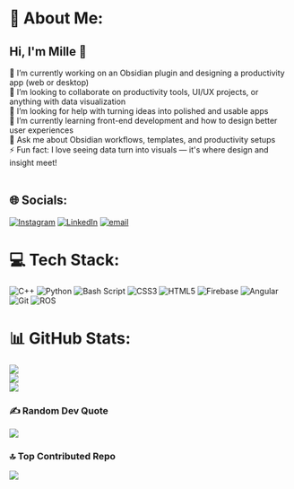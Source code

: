 # 💫 About Me:
## Hi, I'm Mille 👋<br>
🔭 I’m currently working on an Obsidian plugin and designing a productivity app (web or desktop)  
👯 I’m looking to collaborate on productivity tools, UI/UX projects, or anything with data visualization  
🤝 I’m looking for help with turning ideas into polished and usable apps  
🌱 I’m currently learning front-end development and how to design better user experiences  
💬 Ask me about Obsidian workflows, templates, and productivity setups  
⚡ Fun fact: I love seeing data turn into visuals — it's where design and insight meet!<br><br>


## 🌐 Socials:
[![Instagram](https://img.shields.io/badge/Instagram-%23E4405F.svg?logo=Instagram&logoColor=white)](https://instagram.com/millejvc) [![LinkedIn](https://img.shields.io/badge/LinkedIn-%230077B5.svg?logo=linkedin&logoColor=white)](https://linkedin.com/in/cabrera-mille-jade-v) [![email](https://img.shields.io/badge/Email-D14836?logo=gmail&logoColor=white)](mailto:jadecabrera.jc@gmail.com) 

# 💻 Tech Stack:
![C++](https://img.shields.io/badge/c++-%2300599C.svg?style=plastic&logo=c%2B%2B&logoColor=white) ![Python](https://img.shields.io/badge/python-3670A0?style=plastic&logo=python&logoColor=ffdd54) ![Bash Script](https://img.shields.io/badge/bash_script-%23121011.svg?style=plastic&logo=gnu-bash&logoColor=white) ![CSS3](https://img.shields.io/badge/css3-%231572B6.svg?style=plastic&logo=css3&logoColor=white) ![HTML5](https://img.shields.io/badge/html5-%23E34F26.svg?style=plastic&logo=html5&logoColor=white) ![Firebase](https://img.shields.io/badge/firebase-%23039BE5.svg?style=plastic&logo=firebase) ![Angular](https://img.shields.io/badge/angular-%23DD0031.svg?style=plastic&logo=angular&logoColor=white) ![Git](https://img.shields.io/badge/git-%23F05033.svg?style=plastic&logo=git&logoColor=white) ![ROS](https://img.shields.io/badge/ros-%230A0FF9.svg?style=plastic&logo=ros&logoColor=white)
# 📊 GitHub Stats:
![](https://github-readme-stats.vercel.app/api?username=millejade&theme=dark&hide_border=false&include_all_commits=false&count_private=false)<br/>
![](https://nirzak-streak-stats.vercel.app/?user=millejade&theme=dark&hide_border=false)<br/>
![](https://github-readme-stats.vercel.app/api/top-langs/?username=millejade&theme=dark&hide_border=false&include_all_commits=false&count_private=false&layout=compact)

### ✍️ Random Dev Quote
![](https://quotes-github-readme.vercel.app/api?type=horizontal&theme=radical)

### 🔝 Top Contributed Repo
![](https://github-contributor-stats.vercel.app/api?username=millejade&limit=5&theme=dark&combine_all_yearly_contributions=true)

<!-- Proudly created with GPRM ( https://gprm.itsvg.in ) -->
